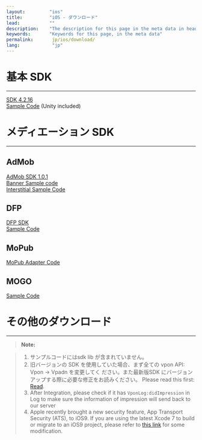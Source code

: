 ```yaml
---
layout:         "ios"
title:          "iOS - ダウンロード"
lead:           ""
description:    "The description for this page in the meta data in header."
keywords:       "Keywords for this page, in the meta data"
permalink:       jp/ios/download/
lang:            "jp"
---
```

# 基本 SDK
---
<a href="http://m.vpon.com/sdk/VponSDK-iOS/Lib64bit/64bit_vpadn_4216_libAdOn_ebf2c28.a" class="btn btn-lg btn-outline" role="button">SDK 4.2.16</a><br>
<a href="http://m.vpon.com/sdk/VponSDK-iOS/BannerInterstitialSample_42x.zip" class="btn btn-lg btn-outline" role="button">
Sample Code</a>  (Unity included)


# メディエーション SDK
---
## AdMob

 <a href="http://m.vpadn.com/sdk/VponAdapter_iOS_eff8d70_v1.0.1.a" class="btn btn-lg btn-outline" role="button">AdMob SDK 1.0.1</a><br>
<a href="http://m.vpon.com/sdk/iosAdmobBanner.zip" class="btn btn-lg btn-outline" role="button">Banner Sample code</a><br>
<a href="http://m.vpon.com/sdk/iosAdmobIS.zip" class="btn btn-lg btn-outline" role="button">Interstitial Sample Code</a>

## DFP

 <a href="http://m.vpon.com/sdk/admob-adapter-1.0.0-1505261651-830485e.jar" class="btn btn-lg btn-outline" role="button">DFP SDK</a><br>
  <a href="http://m.vpon.com/sdk/iosDFPsample.zip" class="btn btn-lg btn-outline" role="button">Sample Code</a><br>

## MoPub
 <a href="http://m.vpon.com/sdk/Mopub_iOS_Vpon_Adapter1.0.zip" class="btn btn-lg btn-outline" role="button">MoPub Adapter Code</a><br>

## MOGO
<a href="http://m.vpon.com/sdk/MOGO/MangoDemo.zip" class="btn btn-lg btn-outline" role="button">Sample Code</a><br>

# その他のダウンロード
---


>**Note:**

>1. サンプルコードにはsdk lib が含まれていません。
>2. 旧バージョンの SDK を使用していた場合、まず全ての vpon API: Vpon -> Vpadn を変更してく ださい。また最新版SDK にバージョンアップする際に必要な修正をお読みください。 Please read this first: [Read].
>3. After Integration, please check if it has `VponLog:didImpression` in Log to make sure the information of impression will send back to our server
>4. Apple recently brought a new security feature, App Transport Security (ATS), to iOS9. If you are using the latest Xcode 7 to build or migrate to an iOS9 project, please refer to [this link] for some modification.

[Read]: {{site.baseurl}}/jp/ios/latest-news/update-to-SDK4_2_x/

[this link]: ../latest-news/ios9ats/

